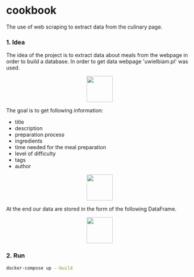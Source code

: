 # cookbook
The use of web scraping to extract data from the culinary page.


### 1. Idea
The idea of the project is to extract data about meals from the webpage in order to build a database. 
In order to get data webpage 'uwielbiam.pl' was used.
<p align="center">
    <img width="70" src="https://github.com/mlaskowski17/cookbook/blob/master/assets/uwielbiam_01.png">
</p>

The goal is to get following information:
- title
- description
- preparation process
- ingredients
- time needed for the meal preparation
- level of difficulty
- tags
- author
<p align="center">
    <img width="70" src="https://github.com/mlaskowski17/cookbook/blob/master/assets/uwielbiam_03.png">
</p>


At the end our data are stored in the form of the following DataFrame.
<p align="center">
    <img width="70" src="https://github.com/mlaskowski17/cookbook/blob/master/assets/data.png">
</p>


### 2. Run
```bash
docker-compose up --build
```